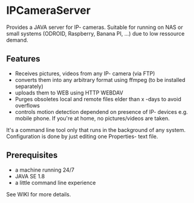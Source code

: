 # IPCameraServer
Provides a JAVA server for IP- cameras. Suitable for running on NAS or small systems (ODROID, Raspberry, Banana PI,  ...) due to low ressource demand. 

## Features
 - Receives pictures, videos from any IP- camera (via FTP)
 - converts them into any arbitrary format using ffmpeg (to be installed separately)
 - uploads them to WEB using HTTP WEBDAV
 - Purges obsoletes local and remote files elder than x -days to avoid overflows
 - controls motion detection dependend on presence of  IP- devices e.g. mobile phone. If you're at home, no pictures/videos are taken.
    
It's a command line tool only that runs in the background of any system. Configuration is done by just editing one Properties-  text file. 

## Prerequisites
- a machine running 24/7 
- JAVA SE 1.8
- a little command line experience

See WIKI for more details.
